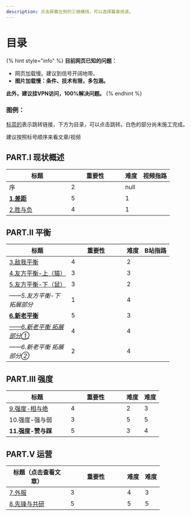 ```yaml
---
description: 点击屏幕左侧的三根横线，可以选择篇章阅读。
---
```


# 目录

{% hint style="info" %}
**目前网页已知的问题：**

* 网页加载慢。建议到信号开阔地带。
* **图片加载慢：条件、技术有限，多包涵。**

**此外，建议挂VPN访问，100%解决问题。**
{% endhint %}

### 图例：

[标蓝的](./)表示跳转链接，下方为目录，可以点击跳转。白色的部分尚未施工完成。



建议按照标号顺序来看文章/视频



## PART.Ⅰ  现状概述

<table data-full-width="false"><thead><tr><th width="151">标题</th><th width="130" data-type="rating" data-max="5">重要性</th><th data-type="rating" data-max="5">难度</th><th data-hidden>视频指路</th></tr></thead><tbody><tr><td>序</td><td>2</td><td>null</td><td></td></tr><tr><td><a href="part.i-current-abstract/1.gap.md"><strong>1.差距</strong></a></td><td>5</td><td>1</td><td></td></tr><tr><td><a href="part.i-current-abstract/2.win-and-lose.md">2.胜与负</a></td><td>4</td><td>1</td><td></td></tr></tbody></table>

## PART.Ⅱ  平衡

<table data-full-width="false"><thead><tr><th width="151.33333333333331">标题</th><th width="134" data-type="rating" data-max="5">重要性</th><th data-type="rating" data-max="5">难度</th><th data-hidden data-type="content-ref">B站指路</th></tr></thead><tbody><tr><td><a href="part.ii-balance/3.self-enemy-balance.md">3.敌我平衡</a></td><td>4</td><td>2</td><td></td></tr><tr><td><a href="part.ii-balance/4.style-balance.md">4.友方平衡-上（猫）</a></td><td>3</td><td>3</td><td></td></tr><tr><td><a href="part.ii-balance/5.-you-fang-ping-heng-xia-shu.md">5.友方平衡-下（鼠）</a></td><td>3</td><td>2</td><td></td></tr><tr><td><em>——5.友方平衡-下  拓展部分</em></td><td>1</td><td>4</td><td></td></tr><tr><td><a href="part.ii-balance/6.-xin-lao-ping-heng/"><strong>6.新老平衡</strong></a></td><td>5</td><td>3</td><td></td></tr><tr><td><a href="part.ii-balance/6.-xin-lao-ping-heng/sen-lin-mu-chang-wei-shi-mo-jiao-ce-hua-mu-chang-ce-hua-dui-lao-wan-jia-zuo-le-shi-mo.md"><em>——6.新老平衡  拓展部分①</em></a></td><td>4</td><td>4</td><td></td></tr><tr><td><em>——6.新老平衡  拓展部分②</em></td><td>2</td><td>4</td><td></td></tr></tbody></table>

## PART.Ⅲ  强度

<table data-full-width="false"><thead><tr><th width="150.33333333333331">标题</th><th width="134" data-type="rating" data-max="5">重要性</th><th data-type="rating" data-max="5">难度</th><th data-hidden data-type="rating" data-max="5">难度</th></tr></thead><tbody><tr><td><a href="part.3-strength/relative-absolute.md">9.强度-相与绝</a></td><td>4</td><td>2</td><td>3</td></tr><tr><td>10.强度-强与弱</td><td>3</td><td>5</td><td>5</td></tr><tr><td><strong>11.强度-赞与踩</strong></td><td>5</td><td>3</td><td>4</td></tr></tbody></table>

## PART.Ⅴ 运营

<table data-full-width="false"><thead><tr><th width="149.33333333333331">标题（点击查看文章）</th><th width="137" data-type="rating" data-max="5">重要性</th><th data-type="rating" data-max="5">难度</th><th data-hidden data-type="rating" data-max="5">难度</th></tr></thead><tbody><tr><td><a href="part.v-operation/7.external-server.md">7.外服</a></td><td>3</td><td>4</td><td>3</td></tr><tr><td><a href="part.v-operation/8.alpha-beta-test.md">8.先锋与共研</a></td><td>5</td><td>5</td><td>5</td></tr></tbody></table>

